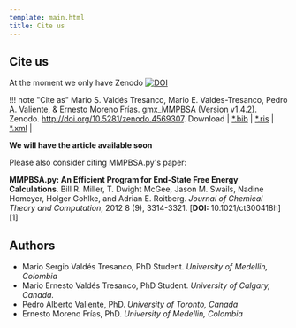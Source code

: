 ```yaml
---
template: main.html
title: Cite us
---
```


## Cite us

At the moment we only have Zenodo [![DOI](https://zenodo.org/badge/DOI/10.5281/zenodo.4569307.svg)](https://doi.org/10.5281/zenodo.4569307)

!!! note "Cite as"
    Mario S. Valdés Tresanco, Mario E. Valdes-Tresanco, Pedro A. Valiente, & Ernesto Moreno Frías.
    gmx_MMPBSA (Version v1.4.2). Zenodo. http://doi.org/10.5281/zenodo.4569307. Download | [*.bib](gmx_MMPBSA_citation.bib)
    | [*.ris](gmx_MMPBSA_citation.ris) | [*.xml](gmx_MMPBSA_citation.xml) |

**We will have the article available soon**

Please also consider citing MMPBSA.py's paper:

**MMPBSA.py: An Efficient Program for End-State Free Energy Calculations**. Bill R. Miller, T. Dwight McGee, Jason M.
Swails, Nadine Homeyer, Holger Gohlke, and Adrian E. Roitberg. _Journal of Chemical Theory and Computation_, 2012 8 
(9), 3314-3321. [**DOI:** 10.1021/ct300418h][1]

## Authors

* Mario Sergio Valdés Tresanco, PhD Student. _University of Medellin, Colombia_
* Mario Ernesto Valdés Tresanco, PhD Student. _University of Calgary, Canada._
* Pedro Alberto Valiente, PhD. _University of Toronto, Canada_
* Ernesto Moreno Frías, PhD. _University of Medellin, Colombia_
